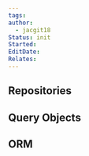 ```yaml
---
tags: 
author:
  - jacgit18
Status: init
Started: 
EditDate: 
Relates:
---
```

## Repositories
## Query Objects
## ORM 